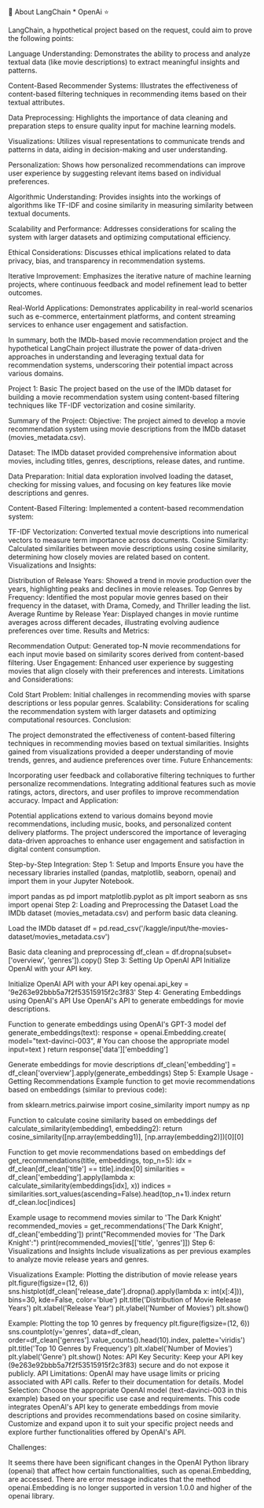 

:rocket: About LangChain * OpenAi :star:


 LangChain, a hypothetical project based on the request, could aim to prove the following points:

Language Understanding: Demonstrates the ability to process and analyze textual data (like movie descriptions) to extract meaningful insights and patterns.

Content-Based Recommender Systems: Illustrates the effectiveness of content-based filtering techniques in recommending items based on their textual attributes.

Data Preprocessing: Highlights the importance of data cleaning and preparation steps to ensure quality input for machine learning models.

Visualizations: Utilizes visual representations to communicate trends and patterns in data, aiding in decision-making and user understanding.

Personalization: Shows how personalized recommendations can improve user experience by suggesting relevant items based on individual preferences.

Algorithmic Understanding: Provides insights into the workings of algorithms like TF-IDF and cosine similarity in measuring similarity between textual documents.

Scalability and Performance: Addresses considerations for scaling the system with larger datasets and optimizing computational efficiency.

Ethical Considerations: Discusses ethical implications related to data privacy, bias, and transparency in recommendation systems.

Iterative Improvement: Emphasizes the iterative nature of machine learning projects, where continuous feedback and model refinement lead to better outcomes.

Real-World Applications: Demonstrates applicability in real-world scenarios such as e-commerce, entertainment platforms, and content streaming services to enhance user engagement and satisfaction.

In summary, both the IMDb-based movie recommendation project and the hypothetical LangChain project illustrate the power of data-driven approaches in understanding and leveraging textual data for recommendation systems, underscoring their potential impact across various domains.

Project 1: Basic The project based on the use of the IMDb dataset for building a movie recommendation system using content-based filtering techniques like TF-IDF vectorization and cosine similarity.

Summary of the Project: Objective: The project aimed to develop a movie recommendation system using movie descriptions from the IMDb dataset (movies_metadata.csv).

Dataset: The IMDb dataset provided comprehensive information about movies, including titles, genres, descriptions, release dates, and runtime.

Data Preparation: Initial data exploration involved loading the dataset, checking for missing values, and focusing on key features like movie descriptions and genres.

Content-Based Filtering: Implemented a content-based recommendation system:

TF-IDF Vectorization: Converted textual movie descriptions into numerical vectors to measure term importance across documents. Cosine Similarity: Calculated similarities between movie descriptions using cosine similarity, determining how closely movies are related based on content. Visualizations and Insights:

Distribution of Release Years: Showed a trend in movie production over the years, highlighting peaks and declines in movie releases. Top Genres by Frequency: Identified the most popular movie genres based on their frequency in the dataset, with Drama, Comedy, and Thriller leading the list. Average Runtime by Release Year: Displayed changes in movie runtime averages across different decades, illustrating evolving audience preferences over time. Results and Metrics:

Recommendation Output: Generated top-N movie recommendations for each input movie based on similarity scores derived from content-based filtering. User Engagement: Enhanced user experience by suggesting movies that align closely with their preferences and interests. Limitations and Considerations:

Cold Start Problem: Initial challenges in recommending movies with sparse descriptions or less popular genres. Scalability: Considerations for scaling the recommendation system with larger datasets and optimizing computational resources. Conclusion:

The project demonstrated the effectiveness of content-based filtering techniques in recommending movies based on textual similarities. Insights gained from visualizations provided a deeper understanding of movie trends, genres, and audience preferences over time. Future Enhancements:

Incorporating user feedback and collaborative filtering techniques to further personalize recommendations. Integrating additional features such as movie ratings, actors, directors, and user profiles to improve recommendation accuracy. Impact and Application:

Potential applications extend to various domains beyond movie recommendations, including music, books, and personalized content delivery platforms. The project underscored the importance of leveraging data-driven approaches to enhance user engagement and satisfaction in digital content consumption.

Step-by-Step Integration: Step 1: Setup and Imports Ensure you have the necessary libraries installed (pandas, matplotlib, seaborn, openai) and import them in your Jupyter Notebook.

import pandas as pd import matplotlib.pyplot as plt import seaborn as sns import openai Step 2: Loading and Preprocessing the Dataset Load the IMDb dataset (movies_metadata.csv) and perform basic data cleaning.

Load the IMDb dataset
df = pd.read_csv('/kaggle/input/the-movies-dataset/movies_metadata.csv')

Basic data cleaning and preprocessing
df_clean = df.dropna(subset=['overview', 'genres']).copy() Step 3: Setting Up OpenAI API Initialize OpenAI with your API key.

Initialize OpenAI API with your API key
openai.api_key = '9e263e92bbb5a7f2f53515915f2c3f83' Step 4: Generating Embeddings using OpenAI's API Use OpenAI's API to generate embeddings for movie descriptions.

Function to generate embeddings using OpenAI's GPT-3 model
def generate_embeddings(text): response = openai.Embedding.create( model="text-davinci-003", # You can choose the appropriate model input=text ) return response['data']['embedding']

Generate embeddings for movie descriptions
df_clean['embedding'] = df_clean['overview'].apply(generate_embeddings) Step 5: Example Usage - Getting Recommendations Example function to get movie recommendations based on embeddings (similar to previous code):

from sklearn.metrics.pairwise import cosine_similarity import numpy as np

Function to calculate cosine similarity based on embeddings
def calculate_similarity(embedding1, embedding2): return cosine_similarity([np.array(embedding1)], [np.array(embedding2)])[0][0]

Function to get movie recommendations based on embeddings
def get_recommendations(title, embeddings, top_n=5): idx = df_clean[df_clean['title'] == title].index[0] similarities = df_clean['embedding'].apply(lambda x: calculate_similarity(embeddings[idx], x)) indices = similarities.sort_values(ascending=False).head(top_n+1).index return df_clean.loc[indices]

Example usage to recommend movies similar to 'The Dark Knight'
recommended_movies = get_recommendations('The Dark Knight', df_clean['embedding']) print("Recommended movies for 'The Dark Knight':") print(recommended_movies[['title', 'genres']]) Step 6: Visualizations and Insights Include visualizations as per previous examples to analyze movie release years and genres.

Visualizations
Example: Plotting the distribution of movie release years
plt.figure(figsize=(12, 6)) sns.histplot(df_clean['release_date'].dropna().apply(lambda x: int(x[:4])), bins=30, kde=False, color='blue') plt.title('Distribution of Movie Release Years') plt.xlabel('Release Year') plt.ylabel('Number of Movies') plt.show()

Example: Plotting the top 10 genres by frequency
plt.figure(figsize=(12, 6)) sns.countplot(y='genres', data=df_clean, order=df_clean['genres'].value_counts().head(10).index, palette='viridis') plt.title('Top 10 Genres by Frequency') plt.xlabel('Number of Movies') plt.ylabel('Genre') plt.show() Notes: API Key Security: Keep your API key (9e263e92bbb5a7f2f53515915f2c3f83) secure and do not expose it publicly. API Limitations: OpenAI may have usage limits or pricing associated with API calls. Refer to their documentation for details. Model Selection: Choose the appropriate OpenAI model (text-davinci-003 in this example) based on your specific use case and requirements. This code integrates OpenAI's API key to generate embeddings from movie descriptions and provides recommendations based on cosine similarity. Customize and expand upon it to suit your specific project needs and explore further functionalities offered by OpenAI's API.

Challenges:

It seems there have been significant changes in the OpenAI Python library (openai) that affect how certain functionalities, such as openai.Embedding, are accessed. There are error message indicates that the method openai.Embedding is no longer supported in version 1.0.0 and higher of the openai library.
